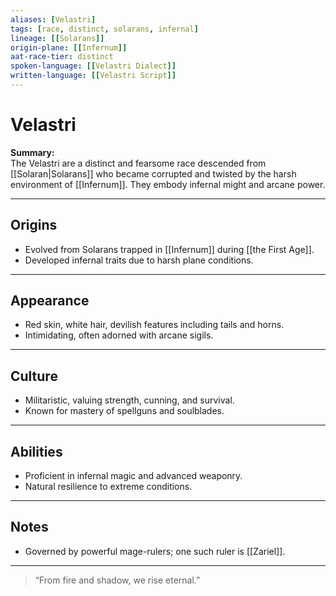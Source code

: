 ```yaml
---
aliases: [Velastri]
tags: [race, distinct, solarans, infernal]
lineage: [[Solarans]]
origin-plane: [[Infernum]]
aat-race-tier: distinct
spoken-language: [[Velastri Dialect]]
written-language: [[Velastri Script]]
---
```


# Velastri

**Summary:**  
The Velastri are a distinct and fearsome race descended from [[Solaran|Solarans]] who became corrupted and twisted by the harsh environment of [[Infernum]]. They embody infernal might and arcane power.

---

## Origins

- Evolved from Solarans trapped in [[Infernum]] during [[the First Age]].  
- Developed infernal traits due to harsh plane conditions.

---

## Appearance

- Red skin, white hair, devilish features including tails and horns.  
- Intimidating, often adorned with arcane sigils.

---

## Culture

- Militaristic, valuing strength, cunning, and survival.  
- Known for mastery of spellguns and soulblades.

---

## Abilities

- Proficient in infernal magic and advanced weaponry.  
- Natural resilience to extreme conditions.

---

## Notes

- Governed by powerful mage-rulers; one such ruler is [[Zariel]].

---

> “From fire and shadow, we rise eternal.”
